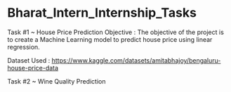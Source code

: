 # Bharat_Intern_Internship_Tasks

Task #1 ~ House Price Prediction
Objective : The objective of the project is to create a Machine Learning model to predict house
price using linear regression.

Dataset Used : https://www.kaggle.com/datasets/amitabhajoy/bengaluru-house-price-data

Task #2 ~ Wine Quality Prediction
